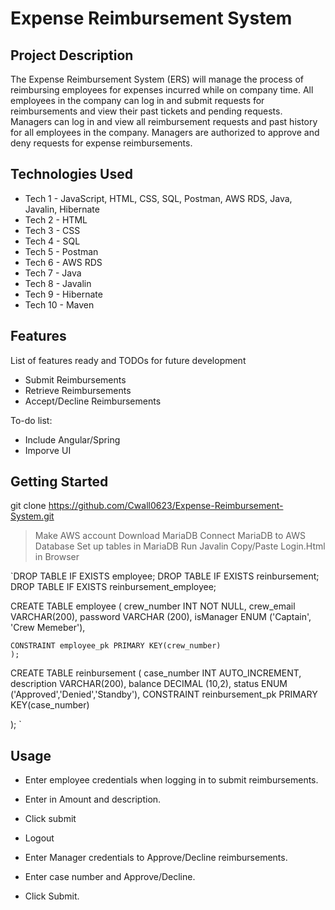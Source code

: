 # Expense Reimbursement System

## Project Description

The Expense Reimbursement System (ERS) will manage the process of reimbursing employees for expenses incurred while on company time. All employees in the company can log in and submit requests for reimbursements and view their past tickets and pending requests. Managers can log in and view all reimbursement requests and past history for all employees in the company. Managers are authorized to approve and deny requests for expense reimbursements.

## Technologies Used

* Tech 1 - JavaScript, HTML, CSS, SQL, Postman, AWS RDS, Java, Javalin, Hibernate
* Tech 2 - HTML
* Tech 3 - CSS
* Tech 4 - SQL
* Tech 5 - Postman
* Tech 6 - AWS RDS
* Tech 7 - Java
* Tech 8 - Javalin
* Tech 9 - Hibernate
* Tech 10 - Maven



## Features

List of features ready and TODOs for future development
* Submit Reimbursements
* Retrieve Reimbursements
* Accept/Decline Reimbursements

To-do list:
* Include Angular/Spring
* Imporve UI

## Getting Started
   
git clone https://github.com/Cwall0623/Expense-Reimbursement-System.git


> Make AWS account 
> Download MariaDB
> Connect MariaDB to AWS Database
> Set up tables in MariaDB
> Run Javalin
> Copy/Paste Login.Html in Browser

`DROP TABLE IF EXISTS employee;
DROP TABLE IF EXISTS reinbursement;
DROP TABLE IF EXISTS reinbursement_employee;

CREATE TABLE employee
(
	crew_number INT NOT NULL,
	crew_email VARCHAR(200),
	password VARCHAR (200),
	isManager ENUM ('Captain', 'Crew Memeber'),
	
	CONSTRAINT employee_pk PRIMARY KEY(crew_number)
	);

CREATE TABLE reinbursement
(
	case_number INT AUTO_INCREMENT,
	description VARCHAR(200),
	balance DECIMAL (10,2),
	status ENUM ('Approved','Denied','Standby'),
	CONSTRAINT reinbursement_pk PRIMARY KEY(case_number)
	
);
`
## Usage

- Enter employee credentials when logging in to submit reimbursements.
- Enter in Amount and description.
- Click submit
- Logout

- Enter Manager credentials to Approve/Decline reimbursements.
- Enter case number and Approve/Decline.
- Click Submit.




